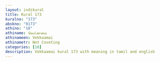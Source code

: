 ```yaml
---
layout: indikural
title: Kural 173
kuralno: "173"
abskno: "0173"
athino: "18"
athiname: வெஃகாமை
athinameen: Vekkaamai
athinametr: Not Coveting
categories: [18]
description: Vekkaamai kural 173 with meaning in tamil and english 
---
```


